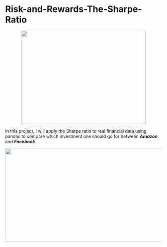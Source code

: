 # Risk-and-Rewards-The-Sharpe-Ratio

<p align="center"><img width="400" height="300" src="https://www.fedsmith.com/wp-content/uploads/2019/02/risk-versus-reward.jpg"></p>

In this project, I will apply the Sharpe ratio to real financial data using pandas to compare which investment one should go  for between **_Amazon_** and **_Facebook_**.

<p align="center"><img width="600" height="300" src="https://exchange4media.gumlet.com/news-photo/93976-fbcol.jpg?format=webp&w=1100"></p>

